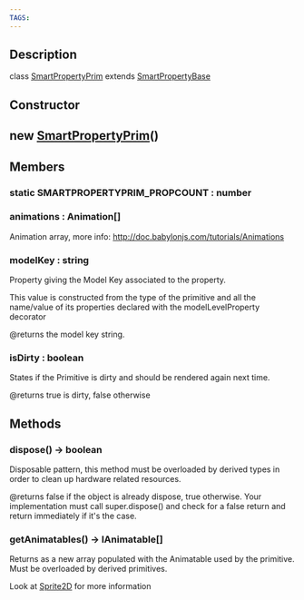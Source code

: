 ```yaml
---
TAGS:
---
```

## Description

class [SmartPropertyPrim](/classes/2.0/SmartPropertyPrim) extends [SmartPropertyBase](/classes/2.0/SmartPropertyBase)



## Constructor

## new [SmartPropertyPrim](/classes/2.0/SmartPropertyPrim)()


## Members

### static SMARTPROPERTYPRIM_PROPCOUNT : number



### animations : Animation[]

Animation array, more info: http://doc.babylonjs.com/tutorials/Animations

### modelKey : string

Property giving the Model Key associated to the property.

This value is constructed from the type of the primitive and all the name/value of its properties declared with the modelLevelProperty decorator

@returns the model key string.

### isDirty : boolean

States if the Primitive is dirty and should be rendered again next time.

@returns true is dirty, false otherwise

## Methods

### dispose() &rarr; boolean

Disposable pattern, this method must be overloaded by derived types in order to clean up hardware related resources.

@returns false if the object is already dispose, true otherwise. Your implementation must call super.dispose() and check for a false return and return immediately if it's the case.
### getAnimatables() &rarr; IAnimatable[]

Returns as a new array populated with the Animatable used by the primitive. Must be overloaded by derived primitives.

Look at [Sprite2D](/classes/2.0/Sprite2D) for more information
